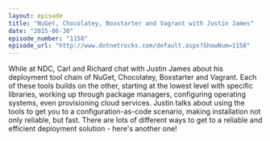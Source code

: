 ```yaml
---
layout: episode
title: "NuGet, Chocolatey, Boxstarter and Vagrant with Justin James"
date: "2015-06-30"
episode_number: "1158"
episode_url: "http://www.dotnetrocks.com/default.aspx?ShowNum=1158"
---
```


While at NDC, Carl and Richard chat with Justin James about his deployment tool chain of NuGet, Chocolatey, Boxstarter and Vagrant. Each of these tools builds on the other, starting at the lowest level with specific libraries, working up through package managers, configuring operating systems, even provisioning cloud services. Justin talks about using the tools to get you to a configuration-as-code scenario, making installation not only reliable, but fast. There are lots of different ways to get to a reliable and efficient deployment solution - here's another one!
